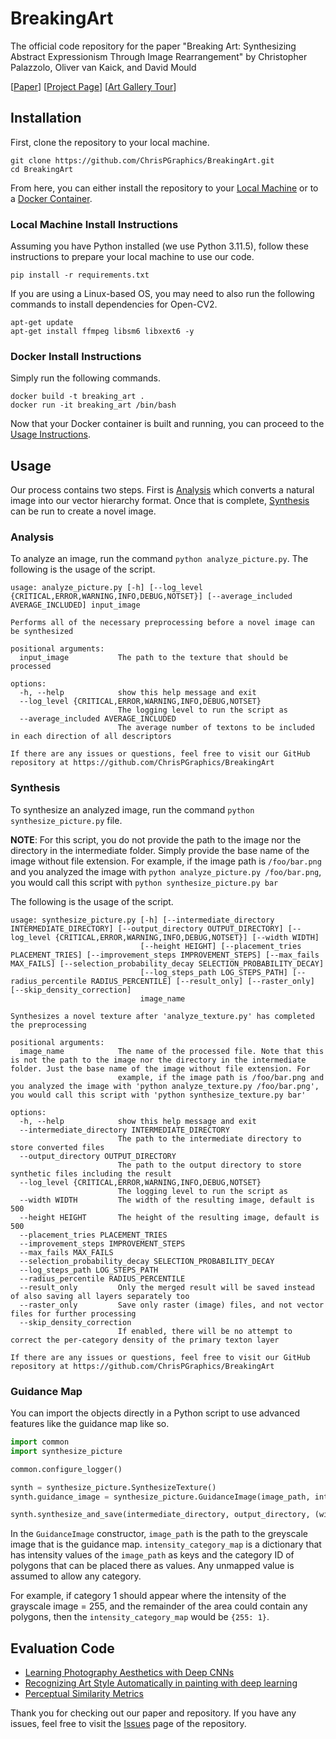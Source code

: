 # BreakingArt
The official code repository for the paper "Breaking Art: Synthesizing Abstract Expressionism Through Image Rearrangement" by Christopher Palazzolo, Oliver van Kaick, and David Mould

[[Paper](https://doi.org/10.1016/j.cag.2025.104224)] [[Project Page](https://chrispgraphics.github.io/2025-breaking-art.html)] [[Art Gallery Tour](https://www.youtube.com/watch?v=JAzxg2WRWDw)]

## Installation
First, clone the repository to your local machine.
```shell
git clone https://github.com/ChrisPGraphics/BreakingArt.git
cd BreakingArt
```

From here, you can either install the repository to your [Local Machine](#local-machine-install-instructions) or to a [Docker Container](#docker-install-instructions).

### Local Machine Install Instructions
Assuming you have Python installed (we use Python 3.11.5), follow these instructions to prepare your local machine to use our code. 

```shell
pip install -r requirements.txt
```

If you are using a Linux-based OS, you may need to also run the following commands to install dependencies for Open-CV2.

```shell
apt-get update
apt-get install ffmpeg libsm6 libxext6 -y
```

### Docker Install Instructions
Simply run the following commands.
```shell
docker build -t breaking_art .
docker run -it breaking_art /bin/bash
```

Now that your Docker container is built and running, you can proceed to the [Usage Instructions](#usage).

## Usage
Our process contains two steps. First is [Analysis](#analysis) which converts a natural image into our vector hierarchy format. Once that is complete, [Synthesis](#synthesis) can be run to create a novel image.

### Analysis
To analyze an image, run the command `python analyze_picture.py`. The following is the usage of the script.
```
usage: analyze_picture.py [-h] [--log_level {CRITICAL,ERROR,WARNING,INFO,DEBUG,NOTSET}] [--average_included AVERAGE_INCLUDED] input_image

Performs all of the necessary preprocessing before a novel image can be synthesized

positional arguments:
  input_image           The path to the texture that should be processed

options:
  -h, --help            show this help message and exit
  --log_level {CRITICAL,ERROR,WARNING,INFO,DEBUG,NOTSET}
                        The logging level to run the script as
  --average_included AVERAGE_INCLUDED
                        The average number of textons to be included in each direction of all descriptors

If there are any issues or questions, feel free to visit our GitHub repository at https://github.com/ChrisPGraphics/BreakingArt
```

### Synthesis
To synthesize an analyzed image, run the command `python synthesize_picture.py` file.

**NOTE**: For this script, you do not provide the path to the image nor the directory in the intermediate folder. 
Simply provide the base name of the image without file extension.
For example, if the image path is `/foo/bar.png` and you analyzed the image with `python analyze_picture.py /foo/bar.png`, you would call this script with `python synthesize_picture.py bar`

The following is the usage of the script.
```
usage: synthesize_picture.py [-h] [--intermediate_directory INTERMEDIATE_DIRECTORY] [--output_directory OUTPUT_DIRECTORY] [--log_level {CRITICAL,ERROR,WARNING,INFO,DEBUG,NOTSET}] [--width WIDTH]
                             [--height HEIGHT] [--placement_tries PLACEMENT_TRIES] [--improvement_steps IMPROVEMENT_STEPS] [--max_fails MAX_FAILS] [--selection_probability_decay SELECTION_PROBABILITY_DECAY]
                             [--log_steps_path LOG_STEPS_PATH] [--radius_percentile RADIUS_PERCENTILE] [--result_only] [--raster_only] [--skip_density_correction]
                             image_name

Synthesizes a novel texture after 'analyze_texture.py' has completed the preprocessing

positional arguments:
  image_name            The name of the processed file. Note that this is not the path to the image nor the directory in the intermediate folder. Just the base name of the image without file extension. For
                        example, if the image path is /foo/bar.png and you analyzed the image with 'python analyze_texture.py /foo/bar.png', you would call this script with 'python synthesize_texture.py bar'

options:
  -h, --help            show this help message and exit
  --intermediate_directory INTERMEDIATE_DIRECTORY
                        The path to the intermediate directory to store converted files
  --output_directory OUTPUT_DIRECTORY
                        The path to the output directory to store synthetic files including the result
  --log_level {CRITICAL,ERROR,WARNING,INFO,DEBUG,NOTSET}
                        The logging level to run the script as
  --width WIDTH         The width of the resulting image, default is 500
  --height HEIGHT       The height of the resulting image, default is 500
  --placement_tries PLACEMENT_TRIES
  --improvement_steps IMPROVEMENT_STEPS
  --max_fails MAX_FAILS
  --selection_probability_decay SELECTION_PROBABILITY_DECAY
  --log_steps_path LOG_STEPS_PATH
  --radius_percentile RADIUS_PERCENTILE
  --result_only         Only the merged result will be saved instead of also saving all layers separately too
  --raster_only         Save only raster (image) files, and not vector files for further processing
  --skip_density_correction
                        If enabled, there will be no attempt to correct the per-category density of the primary texton layer

If there are any issues or questions, feel free to visit our GitHub repository at https://github.com/ChrisPGraphics/BreakingArt
```

### Guidance Map
You can import the objects directly in a Python script to use advanced features like the guidance map like so.

```python
import common
import synthesize_picture

common.configure_logger()

synth = synthesize_picture.SynthesizeTexture()
synth.guidance_image = synthesize_picture.GuidanceImage(image_path, intensity_category_map)

synth.synthesize_and_save(intermediate_directory, output_directory, (width, height))
```

In the ``GuidanceImage`` constructor, ``image_path`` is the path to the greyscale image that is the guidance map. 
``intensity_category_map`` is a dictionary that has intensity values of the ``image_path`` as keys and the category ID of polygons that can be placed there as values.
Any unmapped value is assumed to allow any category.

For example, if category 1 should appear where the intensity of the grayscale image = 255, and the remainder of the area could contain any polygons, then the `intensity_category_map` would be `{255: 1}`.

## Evaluation Code
* [Learning Photography Aesthetics with Deep CNNs](https://github.com/rawmarshmellows/deep-photo-aesthetics) 
* [Recognizing Art Style Automatically in painting with deep learning](https://github.com/bnegreve/rasta)
* [Perceptual Similarity Metrics](https://github.com/chaofengc/IQA-PyTorch)

Thank you for checking out our paper and repository. If you have any issues, feel free to visit the [Issues](https://github.com/ChrisPGraphics/BreakingArt/issues) page of the repository.
